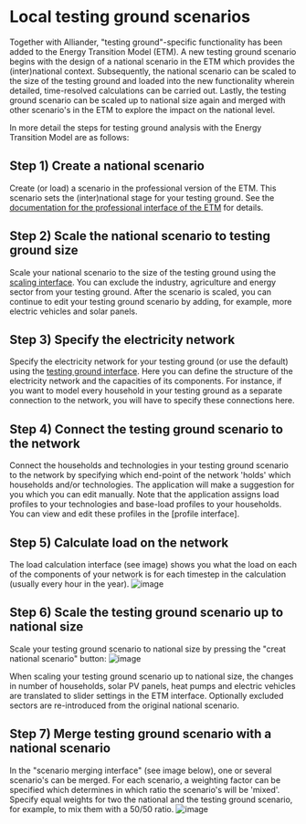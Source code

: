 # Local testing ground scenarios

Together with Alliander, "testing ground"-specific functionality has been added to the Energy Transition Model (ETM). A new testing ground scenario begins with the design of a national scenario in the ETM which provides the (inter)national context.
Subsequently, the national scenario can be scaled to the size of the testing ground and loaded into the new functionality wherein detailed, time-resolved calculations can be carried out. Lastly, the testing ground scenario can be scaled up to national size again and merged with other scenario's in the ETM to explore the impact on the national level.

In more detail the steps for testing ground analysis with the Energy Transition Model are as follows:

## Step 1) Create a national scenario

Create (or load) a scenario in the professional version of the ETM. This scenario sets the (inter)national stage for your testing ground. See the [documentation for the professional interface of the ETM](https://github.com/quintel/documentation#documentation-for-users) for details.

## Step 2) Scale the national scenario to testing ground size

Scale your national scenario to the size of the testing ground using the [scaling interface](http://beta.pro.et-model.com/scaled). You can exclude the industry, agriculture and energy sector from your testing ground. After the scenario is scaled, you can continue to edit your testing ground scenario by adding, for example, more electric vehicles and solar panels.

## Step 3) Specify the electricity network

Specify the electricity network for your testing ground (or use the default) using the [testing ground interface](http://ivy.et-engine.com/). Here you can define the structure of the electricity network and the capacities of its components. For instance, if you want to model every household in your testing ground as a separate connection to the network, you will have to specify these connections here.

## Step 4) Connect the testing ground scenario to the network

Connect the households and technologies in your testing ground scenario to the network by specifying which end-point of the network 'holds' which households and/or technologies. The application will make a suggestion for you which you can edit manually. Note that the application assigns load profiles to your technologies and base-load profiles to your households. You can view and edit these profiles in the [profile interface].

## Step 5) Calculate load on the network

The load calculation interface (see image) shows you what the load on each of the components of your network is for each timestep in the calculation (usually every hour in the year).
![image](https://raw.githubusercontent.com/quintel/documentation/master/images/20150410_load_chart.png)

## Step 6) Scale the testing ground scenario up to national size

Scale your testing ground scenario to national size by pressing the "creat national scenario" button:
![image](https://raw.githubusercontent.com/quintel/documentation/master/images/20150413_button.png)

When scaling your testing ground scenario up to national size, the changes in number of households, solar PV panels, heat pumps and electric vehicles are translated to slider settings in the ETM interface. Optionally excluded sectors are re-introduced from the original national scenario.

## Step 7) Merge testing ground scenario with a national scenario

In the "scenario merging interface" (see image below), one or several scenario's can be merged. For each scenario, a weighting factor can be specified which determines in which ratio the scenario's will be 'mixed'. Specify equal weights for two the national and the testing ground scenario, for example, to mix them with a 50/50 ratio.
![image](https://raw.githubusercontent.com/quintel/documentation/master/images/20150413_merge.png)